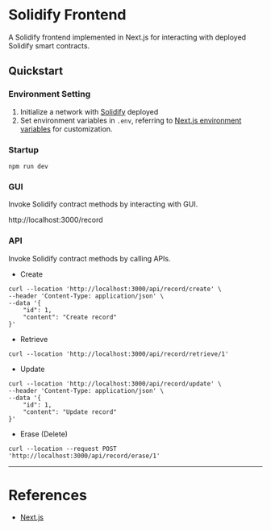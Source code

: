# Solidify Frontend

A Solidify frontend implemented in Next.js for interacting with deployed Solidify smart contracts.

## Quickstart

### Environment Setting

1. Initialize a network with [Solidify](https://github.com/yepengding/solidify) deployed
2. Set environment variables in `.env`, referring
   to [Next.js environment variables](https://nextjs.org/docs/basic-features/environment-variables) for customization.

### Startup

```shell
npm run dev
```

### GUI

Invoke Solidify contract methods by interacting with GUI.

http://localhost:3000/record

### API

Invoke Solidify contract methods by calling APIs.

- Create

```shell
curl --location 'http://localhost:3000/api/record/create' \
--header 'Content-Type: application/json' \
--data '{
    "id": 1,
    "content": "Create record"
}'
```

- Retrieve

```shell
curl --location 'http://localhost:3000/api/record/retrieve/1'
```

- Update

```shell
curl --location 'http://localhost:3000/api/record/update' \
--header 'Content-Type: application/json' \
--data '{
    "id": 1,
    "content": "Update record"
}'
```

- Erase (Delete)

```shell
curl --location --request POST 'http://localhost:3000/api/record/erase/1'
```

---

# References

- [Next.js](https://nextjs.org/)
